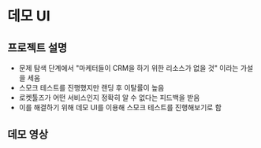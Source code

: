# 데모 UI

## 프로젝트 설명

- 문제 탐색 단계에서 "마케터들이 CRM을 하기 위한 리소스가 없을 것" 이라는 가설을 세움
- 스모크 테스트를 진행했지만 랜딩 후 이탈률이 높음
- 로켓툴즈가 어떤 서비스인지 정확히 알 수 없다는 피드백을 받음
- 이를 해결하기 위해 데모 UI를 이용해 스모크 테스트를 진행해보기로 함

## 데모 영상
